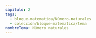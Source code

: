 ```yaml
---
capitulo: 2
tags:
  - bloque-matematica/Número-naturales
  - colección/bloque-matematica/tema
nombreTema: Número naturales
---
```

